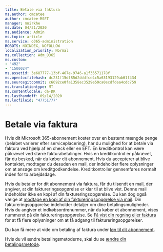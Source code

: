 ```yaml
---
title: Betale via faktura
ms.author: cmcatee
author: cmcatee-MSFT
manager: mnirkhe
ms.date: 04/21/2020
ms.audience: Admin
ms.topic: article
ms.service: o365-administration
ROBOTS: NOINDEX, NOFOLLOW
localization_priority: Normal
ms.collection: Adm_O365
ms.custom:
- "492"
- "1500024"
ms.assetid: 3e687777-13bf-467e-9746-a1f35571178f
ms.openlocfilehash: dc231f15df85d2dddfce4c5a63193129ab61f434
ms.sourcegitcommit: c6692ce0fa1358ec3529e59ca0ecdfdea4cdc759
ms.translationtype: MT
ms.contentlocale: da-DK
ms.lasthandoff: 09/14/2020
ms.locfileid: "47751777"
---
```

# <a name="pay-by-invoice"></a>Betale via faktura

Hvis dit Microsoft 365-abonnement koster over en bestemt mængde penge (beløbet varierer efter serviceplacering), har du mulighed for at betale via faktura ved hjælp af en check eller en EFT. En kreditkontrol kan være påkrævet ved større fakturabetalinger. Hvis en kreditkontrol er påkrævet, får du besked, når du køber dit abonnement. Hvis du accepterer at blive kontaktet, modtager du desuden en mail, der indeholder flere oplysninger om at ansøge om kreditgodkendelse. Kreditkontroller gennemføres normalt inden for to arbejdsdage.
  
Hvis du betaler for dit abonnement via faktura, får du tilsendt en mail, der angiver, at din faktureringsopgørelse er klar til at blive vist. Denne mail indeholder ikke en kopi af din faktureringsopgørelse. Du kan dog også vælge at [modtage en kopi af din faktureringsopgørelse via mail](https://docs.microsoft.com/microsoft-365/commerce/billing-and-payments/pay-for-your-subscription#receive-a-copy-of-your-billing-statement-in-email). Din faktureringsopgørelse indeholder detaljer om dine betalingsmuligheder. Hvis du angiver et indkøbsordrenummer, når du køber et abonnement, vises nummeret på din faktureringsopgørelse. Se [Få vist din regning eller faktura](https://docs.microsoft.com/microsoft-365/commerce/billing-and-payments/view-your-bill-or-invoice) for at få flere oplysninger om at få adgang til faktureringsopgørelser.
  
Du kan få mere at vide om betaling af faktura under [løn til dit abonnement](https://docs.microsoft.com/microsoft-365/commerce/billing-and-payments/pay-for-your-subscription).
  
Hvis du vil ændre betalingsmetoderne, skal du se [ændre din betalingsmetode](https://docs.microsoft.com/microsoft-365/commerce/billing-and-payments/change-payment-method).